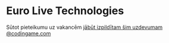# Euro Live Technologies

Sūtot pieteikumu uz vakancēm [jābūt izpildītam šim uzdevumam @codingame.com](https://www.codingame.com/multiplayer/bot-programming/hypersonic)
